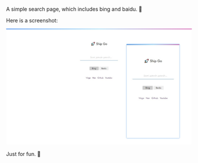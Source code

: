 A simple search page, which includes bing and baidu. 🤩

Here is a screenshot:

<img src="imgs/screenshot.jpg" width="" style="float: ;" />

Just for fun. 🚀